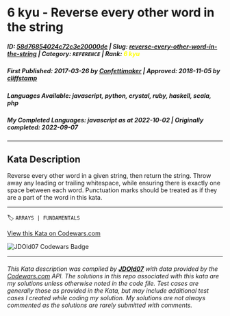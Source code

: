 # 6 kyu - Reverse every other word in the string

##### **ID**: [58d76854024c72c3e20000de](https://www.codewars.com/kata/58d76854024c72c3e20000de) | **Slug**: [reverse-every-other-word-in-the-string](https://www.codewars.com/kata/58d76854024c72c3e20000de) | **Category**: `REFERENCE` | **Rank**: <span style="color:yellow">6 kyu</span>

##### **First Published**: 2017-03-26 ***by*** [Confettimaker](https://www.codewars.com/users/Confettimaker) | **Approved**: 2018-11-05 ***by*** [cliffstamp](https://www.codewars.com/users/cliffstamp)

##### **Languages Available**: javascript, python, crystal, ruby, haskell, scala, php

##### **My Completed Languages**: javascript ***as at*** 2022-10-02 | **Originally completed**: 2022-09-07

---

## Kata Description


Reverse every other word in a given string, then return the string. Throw away any leading or trailing whitespace, while ensuring there is exactly one space between each word. Punctuation marks should be treated as if they are a part of the word in this kata.



---


🏷 `ARRAYS | FUNDAMENTALS`


[View this Kata on Codewars.com](https://www.codewars.com/kata/58d76854024c72c3e20000de)

![](https://www.codewars.com/users/jdold07/badges/large "JDOld07 Codewars Badge")

---

###### *This Kata description was compiled by [**JDOld07**](https://tpstech.dev) with data provided by the [Codewars.com](https://www.codewars.com) API.  The solutions in this repo associated with this kata are my solutions unless otherwise noted in the code file.  Test cases are generally those as provided in the Kata, but may include additional test cases I created while coding my solution.  My solutions are not always commented as the solutions are rarely submitted with comments.*
